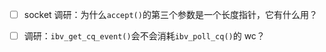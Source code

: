 * [ ] socket 调研：为什么`accept()`的第三个参数是一个长度指针，它有什么用？

* [ ] 调研：`ibv_get_cq_event()`会不会消耗`ibv_poll_cq()`的 wc？